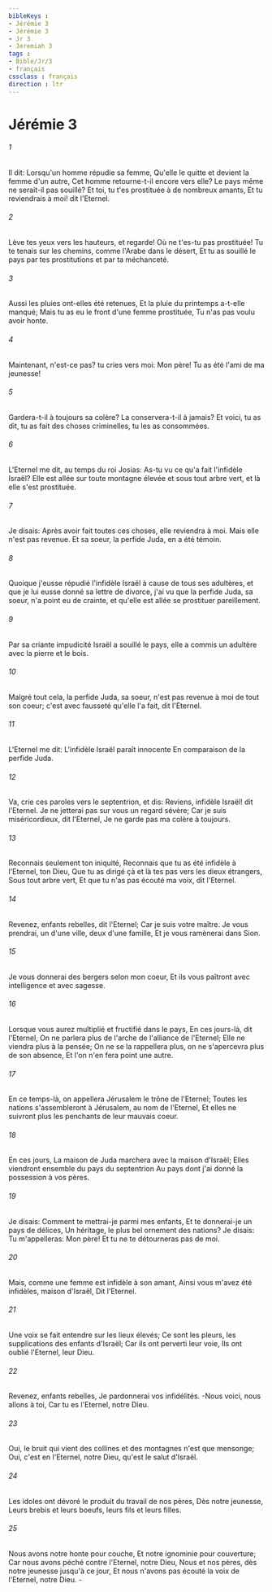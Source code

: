 ```yaml
---
bibleKeys : 
- Jérémie 3
- Jérémie 3
- Jr 3
- Jeremiah 3
tags : 
- Bible/Jr/3
- français
cssclass : français
direction : ltr
---
```


# Jérémie 3

###### 1
Il dit: Lorsqu'un homme répudie sa femme, Qu'elle le quitte et devient la femme d'un autre, Cet homme retourne-t-il encore vers elle? Le pays même ne serait-il pas souillé? Et toi, tu t'es prostituée à de nombreux amants, Et tu reviendrais à moi! dit l'Eternel.
###### 2
Lève tes yeux vers les hauteurs, et regarde! Où ne t'es-tu pas prostituée! Tu te tenais sur les chemins, comme l'Arabe dans le désert, Et tu as souillé le pays par tes prostitutions et par ta méchanceté.
###### 3
Aussi les pluies ont-elles été retenues, Et la pluie du printemps a-t-elle manqué; Mais tu as eu le front d'une femme prostituée, Tu n'as pas voulu avoir honte.
###### 4
Maintenant, n'est-ce pas? tu cries vers moi: Mon père! Tu as été l'ami de ma jeunesse!
###### 5
Gardera-t-il à toujours sa colère? La conservera-t-il à jamais? Et voici, tu as dit, tu as fait des choses criminelles, tu les as consommées.
###### 6
L'Eternel me dit, au temps du roi Josias: As-tu vu ce qu'a fait l'infidèle Israël? Elle est allée sur toute montagne élevée et sous tout arbre vert, et là elle s'est prostituée.
###### 7
Je disais: Après avoir fait toutes ces choses, elle reviendra à moi. Mais elle n'est pas revenue. Et sa soeur, la perfide Juda, en a été témoin.
###### 8
Quoique j'eusse répudié l'infidèle Israël à cause de tous ses adultères, et que je lui eusse donné sa lettre de divorce, j'ai vu que la perfide Juda, sa soeur, n'a point eu de crainte, et qu'elle est allée se prostituer pareillement.
###### 9
Par sa criante impudicité Israël a souillé le pays, elle a commis un adultère avec la pierre et le bois.
###### 10
Malgré tout cela, la perfide Juda, sa soeur, n'est pas revenue à moi de tout son coeur; c'est avec fausseté qu'elle l'a fait, dit l'Eternel.
###### 11
L'Eternel me dit: L'infidèle Israël paraît innocente En comparaison de la perfide Juda.
###### 12
Va, crie ces paroles vers le septentrion, et dis: Reviens, infidèle Israël! dit l'Eternel. Je ne jetterai pas sur vous un regard sévère; Car je suis miséricordieux, dit l'Eternel, Je ne garde pas ma colère à toujours.
###### 13
Reconnais seulement ton iniquité, Reconnais que tu as été infidèle à l'Eternel, ton Dieu, Que tu as dirigé çà et là tes pas vers les dieux étrangers, Sous tout arbre vert, Et que tu n'as pas écouté ma voix, dit l'Eternel.
###### 14
Revenez, enfants rebelles, dit l'Eternel; Car je suis votre maître. Je vous prendrai, un d'une ville, deux d'une famille, Et je vous ramènerai dans Sion.
###### 15
Je vous donnerai des bergers selon mon coeur, Et ils vous paîtront avec intelligence et avec sagesse.
###### 16
Lorsque vous aurez multiplié et fructifié dans le pays, En ces jours-là, dit l'Eternel, On ne parlera plus de l'arche de l'alliance de l'Eternel; Elle ne viendra plus à la pensée; On ne se la rappellera plus, on ne s'apercevra plus de son absence, Et l'on n'en fera point une autre.
###### 17
En ce temps-là, on appellera Jérusalem le trône de l'Eternel; Toutes les nations s'assembleront à Jérusalem, au nom de l'Eternel, Et elles ne suivront plus les penchants de leur mauvais coeur.
###### 18
En ces jours, La maison de Juda marchera avec la maison d'Israël; Elles viendront ensemble du pays du septentrion Au pays dont j'ai donné la possession à vos pères.
###### 19
Je disais: Comment te mettrai-je parmi mes enfants, Et te donnerai-je un pays de délices, Un héritage, le plus bel ornement des nations? Je disais: Tu m'appelleras: Mon père! Et tu ne te détourneras pas de moi.
###### 20
Mais, comme une femme est infidèle à son amant, Ainsi vous m'avez été infidèles, maison d'Israël, Dit l'Eternel.
###### 21
Une voix se fait entendre sur les lieux élevés; Ce sont les pleurs, les supplications des enfants d'Israël; Car ils ont perverti leur voie, Ils ont oublié l'Eternel, leur Dieu.
###### 22
Revenez, enfants rebelles, Je pardonnerai vos infidélités. -Nous voici, nous allons à toi, Car tu es l'Eternel, notre Dieu.
###### 23
Oui, le bruit qui vient des collines et des montagnes n'est que mensonge; Oui, c'est en l'Eternel, notre Dieu, qu'est le salut d'Israël.
###### 24
Les idoles ont dévoré le produit du travail de nos pères, Dès notre jeunesse, Leurs brebis et leurs boeufs, leurs fils et leurs filles.
###### 25
Nous avons notre honte pour couche, Et notre ignominie pour couverture; Car nous avons péché contre l'Eternel, notre Dieu, Nous et nos pères, dès notre jeunesse jusqu'à ce jour, Et nous n'avons pas écouté la voix de l'Eternel, notre Dieu. -

